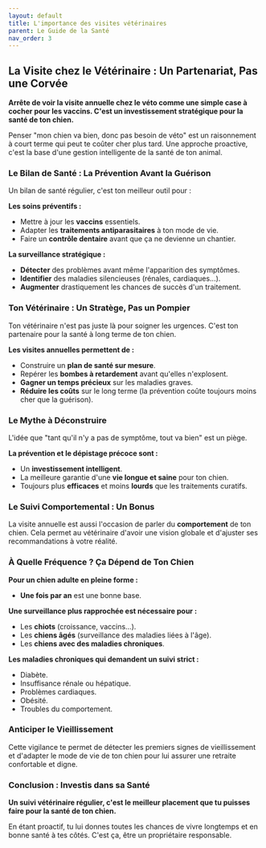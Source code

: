 ```yaml
---
layout: default
title: L'importance des visites vétérinaires
parent: Le Guide de la Santé
nav_order: 3
---
```


## **La Visite chez le Vétérinaire : Un Partenariat, Pas une Corvée**

**Arrête de voir la visite annuelle chez le véto comme une simple case à cocher pour les vaccins. C'est un investissement stratégique pour la santé de ton chien.**

Penser "mon chien va bien, donc pas besoin de véto" est un raisonnement à court terme qui peut te coûter cher plus tard. Une approche proactive, c'est la base d'une gestion intelligente de la santé de ton animal.

### **Le Bilan de Santé : La Prévention Avant la Guérison**

Un bilan de santé régulier, c'est ton meilleur outil pour :

**Les soins préventifs :**
- Mettre à jour les **vaccins** essentiels.
- Adapter les **traitements antiparasitaires** à ton mode de vie.
- Faire un **contrôle dentaire** avant que ça ne devienne un chantier.

**La surveillance stratégique :**
- **Détecter** des problèmes avant même l'apparition des symptômes.
- **Identifier** des maladies silencieuses (rénales, cardiaques...).
- **Augmenter** drastiquement les chances de succès d'un traitement.

### **Ton Vétérinaire : Un Stratège, Pas un Pompier**

Ton vétérinaire n'est pas juste là pour soigner les urgences. C'est ton partenaire pour la santé à long terme de ton chien.

**Les visites annuelles permettent de :**
- Construire un **plan de santé sur mesure**.
- Repérer les **bombes à retardement** avant qu'elles n'explosent.
- **Gagner un temps précieux** sur les maladies graves.
- **Réduire les coûts** sur le long terme (la prévention coûte toujours moins cher que la guérison).

### **Le Mythe à Déconstruire**

L'idée que "tant qu'il n'y a pas de symptôme, tout va bien" est un piège.

**La prévention et le dépistage précoce sont :**
- Un **investissement intelligent**.
- La meilleure garantie d'une **vie longue et saine** pour ton chien.
- Toujours plus **efficaces** et moins **lourds** que les traitements curatifs.

### **Le Suivi Comportemental : Un Bonus**

La visite annuelle est aussi l'occasion de parler du **comportement** de ton chien. Cela permet au vétérinaire d'avoir une vision globale et d'ajuster ses recommandations à votre réalité.

### **À Quelle Fréquence ? Ça Dépend de Ton Chien**

**Pour un chien adulte en pleine forme :**
- **Une fois par an** est une bonne base.

**Une surveillance plus rapprochée est nécessaire pour :**
- Les **chiots** (croissance, vaccins...).
- Les **chiens âgés** (surveillance des maladies liées à l'âge).
- Les **chiens avec des maladies chroniques**.

**Les maladies chroniques qui demandent un suivi strict :**
- Diabète.
- Insuffisance rénale ou hépatique.
- Problèmes cardiaques.
- Obésité.
- Troubles du comportement.

### **Anticiper le Vieillissement**

Cette vigilance te permet de détecter les premiers signes de vieillissement et d'adapter le mode de vie de ton chien pour lui assurer une retraite confortable et digne.

### **Conclusion : Investis dans sa Santé**

**Un suivi vétérinaire régulier, c'est le meilleur placement que tu puisses faire pour la santé de ton chien.**

En étant proactif, tu lui donnes toutes les chances de vivre longtemps et en bonne santé à tes côtés. C'est ça, être un propriétaire responsable. 